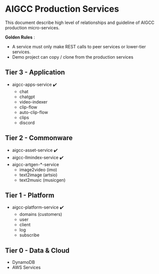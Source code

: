 # AIGCC Production Services

This document describe high level of relationships and guideline of AIGCC production micro-services.

**Golden Rules** :
- A service must only make REST calls to peer services or lower-tier services.
- Demo project can copy / clone from the production services


## Tier 3 - Application
* aigcc-apps-service ✔️
  * chat
  * chatgpt
  * video-indexer
  * clip-flow
  * auto-clip-flow
  * clips
  * discord

## Tier 2 - Commonware
* aigcc-asset-service ✔️
* aigcc-llmindex-service ✔️
* aigcc-artgen-*-service
  * image2video (imo)
  * text2image (artsio)
  * text2music (musicgen)

## Tier 1 - Platform
* aigcc-platform-service ✔️
  * domains (customers)
  * user
  * client
  * log
  * subscribe

## Tier 0 - Data & Cloud
- DynamoDB
- AWS Services
